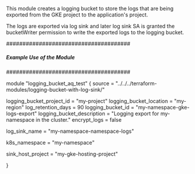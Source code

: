 This module creates a logging bucket to store the logs that are being exported from the GKE project to the application's project.

The logs are exported via log sink and later log sink SA is granted the bucketWriter permission to write the exported logs to the logging bucket.


######################################
##### Example Use of the Module ######
######################################

module "logging_bucket_aq_test" {
  source          = "../../../terraform-modules/logging-bucket-with-log-sink/"

  logging_bucket_project_id     = "my-project"
  logging_bucket_location       = "my-region"
  log_retention_days            = 90
  logging_bucket_id             = "my-namespace-gke-logs-export"
  logging_bucket_description    = "Logging export for my-namespace in the <insert-cluster-name> cluster."
  encrypt_logs                  = false

  log_sink_name                 = "my-namespace-namespace-logs"

  k8s_namespace                 = "my-namespace"

  sink_host_project             = "my-gke-hosting-project"


}